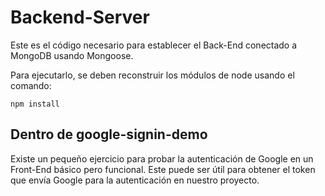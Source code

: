 # Backend-Server

Este es el código necesario para establecer el Back-End conectado a MongoDB usando Mongoose.

Para ejecutarlo, se deben reconstruir los módulos de node usando el comando:

```
npm install
```

## Dentro de google-signin-demo

Existe un pequeño ejercicio para probar la autenticación de Google en un Front-End básico pero funcional. Este puede ser útil para obtener el token que envía Google para la autenticación en nuestro proyecto.
